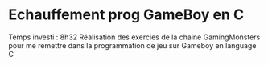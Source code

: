 # Echauffement prog GameBoy en C
Temps investi : 8h32
Réalisation des exercies de la chaine GamingMonsters pour me remettre dans la programmation de jeu sur Gameboy en language C
